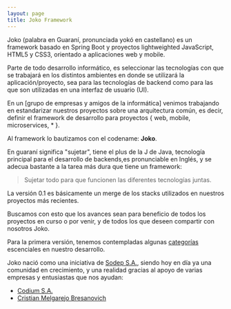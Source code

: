 ```yaml
---
layout: page
title: Joko Framework
---
```


Joko (palabra en Guaraní, pronunciada yokó en castellano) es un framework basado en Spring Boot y proyectos lightweighted JavaScript, HTML5 y CSS3, orientado a aplicaciones web y mobile.

Parte de todo desarrollo informático, es seleccionar las tecnologías con que se trabajará en los distintos ambientes en donde se utilizará la aplicación/proyecto, sea para las tecnologías de backend como para las que son utilizadas en una interfaz de usuario (UI).

En un [grupo de empresas y amigos de la informática] venimos trabajando en estandarizar nuestros proyectos sobre una arquitectura común, es decir, definir el framework de desarrollo para proyectos <span class="highlight"> <span class="gi"> { web, mobile, microservices, * }</span></span>.

Al framework lo bautizamos con el codename: **Joko**.

En guaraní significa "sujetar", tiene el plus de la J de Java, tecnología principal para el desarrollo de backends,es pronunciable en Inglés, y se adecua bastante a la tarea más dura que tiene un framework:

<blockquote>
	Sujetar todo para que funcionen las diferentes tecnologías juntas.
</blockquote>

La versión 0.1 es básicamente un merge de los stacks utilizados en nuestros proyectos más recientes.

Buscamos con esto que los avances sean para beneficio de todos los proyectos en curso o por venir, y de todos los que deseen compartir con nosotros Joko.

Para la primera versión, tenemos contempladas algunas [categorías](categories.html) escenciales en nuestro desarrollo.

Joko nació como una iniciativa de [Sodep S.A.](http://www.sodep.com.py), siendo hoy en día ya una comunidad en crecimiento, y una realidad gracias al apoyo de varias empresas y entusiastas que nos ayudan:

* [Codium S.A.](http://www.codium.com.py)
* [Cristian Melgarejo Bresanovich](https://github.com/cmelgarejo)
